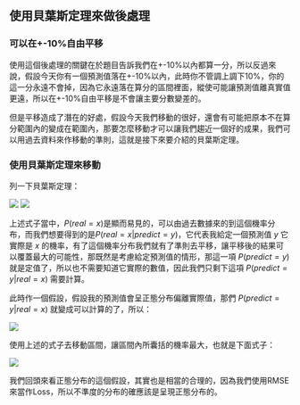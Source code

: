 ## 使用貝葉斯定理來做後處理

### 可以在+-10%自由平移

使用這個後處理的關鍵在於題目告訴我們在+-10%以內都算一分，所以反過來說，假設今天你有一個預測值落在+-10%以內，此時你不管調上調下10%，你的這一分永遠不會掉，因為它永遠落在算分的區間裡面，縱使可能讓預測值離真實值更遠，所以在+-10%自由平移是不會讓主要分數變差的。

但是平移造成了潛在的好處，假設今天我們移動的很好，還會有可能把原本不在算分範圍內的變成在範圍內，那要怎麼移動才可以讓我們趨近一個好的成果，我們可以用過去資料來作移動的準則，這就是接下來要介紹的貝葉斯定理。

### 使用貝葉斯定理來移動

列一下貝葉斯定理：  

<img src="http://latex.codecogs.com/gif.latex?P(real=x|predict=y)*P(predict=y)"/>

<img src="http://latex.codecogs.com/gif.latex?=P(predict=y|real=x)*P(real=x)"/>

上述式子當中，$P(real=x)$是顯而易見的，可以由過去數據來的到這個機率分布，而我們想要得到的是$P(real=x|predict=y)$，它代表我給定一個預測值 $y$ 它實際是 $x$ 的機率，有了這個機率分布我們就有了準則去平移，讓平移後的結果可以覆蓋最大的可能性，那既然是考慮給定預測值的情形，那這一項 $P(predict=y)$ 就是定值了，所以也不需要知道它實際的數值，因此我們只剩下這項 $P(predict=y|real=x)$ 需要計算。

此時作一個假設，假設我的預測值會呈正態分布偏離實際值，那們  $P(predict=y|real=x)$ 就變成可以計算的了，所以：  

<img src="http://latex.codecogs.com/gif.latex?P(real=x|predict=y_0)\propto \mathcal{N}(\mu=y_0,\sigma)|_x*P(real=x)"/>

使用上述的式子去移動區間，讓區間內所囊括的機率最大，也就是下面式子：  

<img src="http://latex.codecogs.com/gif.latex?x^*=argmax_x \sum_{s=x*0.9}^{s=x*1.1} \mathcal{N}(\mu=y_0,\sigma)|_s*P(real=s)"/>

我們回頭來看正態分布的這個假設，其實也是相當的合理的，因為我們使用RMSE來當作Loss，所以不準度的分布的確應該是呈現正態分布的。



